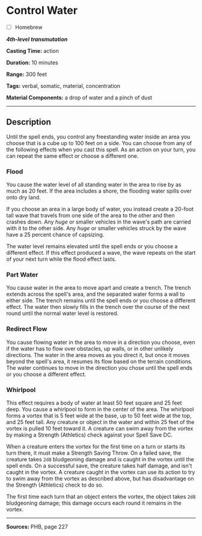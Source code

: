 # Control Water

- [ ] Homebrew

***4th-level transmutation***

**Casting Time:** action

**Duration:** 10 minutes

**Range:** 300 feet

**Tags:** verbal, somatic, material, concentration

**Material Components:** a drop of water and a pinch of dust

---

## Description
Until the spell ends, you control any freestanding water inside an area you choose that is a cube up to 100 feet on a side.
You can choose from any of the following effects when you cast this spell.
As an action on your turn, you can repeat the same effect or choose a different one.

### Flood
You cause the water level of all standing water in the area to rise by as much as 20 feet.
If the area includes a shore, the flooding water spills over onto dry land.

If you choose an area in a large body of water, you instead create a 20-foot tall wave that travels from one side of the area to the other and then crashes down.
Any *huge* or smaller vehicles in the wave's path are carried with it to the other side.
Any *huge* or smaller vehicles struck by the wave have a 25 percent chance of capsizing.

The water level remains elevated until the spell ends or you choose a different effect.
If this effect produced a wave, the wave repeats on the start of your next turn while the flood effect lasts.

### Part Water
You cause water in the area to move apart and create a trench.
The trench extends across the spell's area, and the separated water forms a wall to either side.
The trench remains until the spell ends or you choose a different effect.
The water then slowly fills in the trench over the course of the next round until the normal water level is restored.

### Redirect Flow
You cause flowing water in the area to move in a direction you choose, even if the water has to flow over obstacles, up walls, or in other unlikely directions.
The water in the area moves as you direct it, but once it moves beyond the spell's area, it resumes its flow based on the terrain conditions.
The water continues to move in the direction you chose until the spell ends or you choose a different effect.

### Whirlpool
This effect requires a body of water at least 50 feet square and 25 feet deep.
You cause a whirlpool to form in the center of the area.
The whirlpool forms a vortex that is 5 feet wide at the base, up to 50 feet wide at the top, and 25 feet tall.
Any creature or object in the water and within 25 feet of the vortex is pulled 10 feet toward it.
A creature can swim away from the vortex by making a Strength (Athletics) check against your Spell Save DC.

When a creature enters the vortex for the first time on a turn or starts its turn there, it must make a Strength Saving Throw.
On a failed save, the creature takes `2d8` bludgeoning damage and is caught in the vortex until the spell ends.
On a successful save, the creature takes half damage, and isn't caught in the vortex.
A creature caught in the vortex can use its action to try to swim away from the vortex as described above, but has disadvantage on the Strength (Athletics) check to do so.

The first time each turn that an object enters the vortex, the object takes `2d8` bludgeoning damage; this damage occurs each round it remains in the vortex.

---

**Sources:** PHB, page 227
